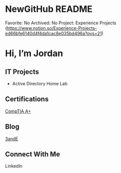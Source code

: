 # NewGitHub README

Favorite: No
Archived: No
Project: Experience Projects (https://www.notion.so/Experience-Projects-ed66bfe6140d4f4da1cac8e035bd496a?pvs=21)

# Hi, I’m Jordan

## IT Projects

- Active Directory Home Lab

## Certifications

[CompTIA A+](https://www.comptia.org/certifications/a) 

## Blog

[3andE](https://www.3ande.net/blog)

## Connect With Me

LinkedIn